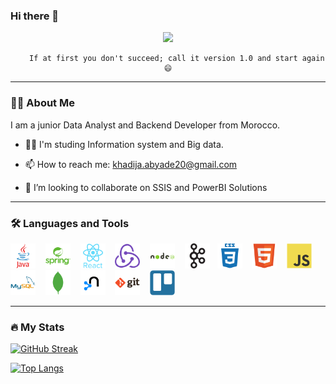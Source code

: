 ### Hi there 💜



<!-- 
**ABYADE-Khadija/ABYADE-Khadija** is a ✨ _special_ ✨ repository because its `README.md` (this file) appears on your GitHub profile.

Here are some ideas to get you started:

- 🔭 I’m currently working on ...
- 🌱 I’m currently studinh  ...
- 👯 I’m looking to collaborate on ...
- 🤔 I’m looking for help with ...
- 💬 Ask me about ...
- 📫 How to reach me:  khadija.abyade20@gmail.com
- 😄 Pronouns: ...

-->

<div id="header" align="center">
  <img src="https://media.giphy.com/media/vXZJBKjb0UtpFWzvpQ/giphy.gif" width="200"/>
  
        If at first you don't succeed; call it version 1.0 and start again 😄
</div>



---

### :raising_hand_woman: About Me 
I am a junior Data Analyst and Backend Developer from Morocco.

- 👨‍🎓 I'm studing Information system and Big data. 

- 📫 How to reach me:  khadija.abyade20@gmail.com 

- 👯 I’m looking to collaborate on SSIS and PowerBI Solutions

---

### :hammer_and_wrench: Languages and Tools 


<div>
  <img src="https://github.com/devicons/devicon/blob/master/icons/java/java-original-wordmark.svg" title="Java" alt="Java" width="40" height="40"/> &nbsp;&nbsp;
  <img src="https://github.com/devicons/devicon/blob/master/icons/spring/spring-original-wordmark.svg" title="Spring" alt="Spring" width="40" height="40"/> &nbsp;&nbsp;
  <img src="https://github.com/devicons/devicon/blob/master/icons/react/react-original-wordmark.svg" title="React" alt="React" width="40" height="40"/> &nbsp;&nbsp;
  <img src="https://github.com/devicons/devicon/blob/master/icons/redux/redux-original.svg" title="Redux" alt="Redux " width="40" height="40"/> &nbsp;&nbsp;
  <img src="https://github.com/devicons/devicon/blob/master/icons/nodejs/nodejs-original-wordmark.svg" title="NodeJS" alt="NodeJS" width="40" height="40"/> &nbsp;&nbsp;
  <img src="https://github.com/devicons/devicon/blob/master/icons/apachekafka/apachekafka-original.svg" title="Kafka" **alt="Kafka" width="40" height="40"/>&nbsp;&nbsp;
  <img src="https://github.com/devicons/devicon/blob/master/icons/css3/css3-plain-wordmark.svg"  title="CSS3" alt="CSS" width="40" height="40"/> &nbsp;&nbsp;
  <img src="https://github.com/devicons/devicon/blob/master/icons/html5/html5-original.svg" title="HTML5" alt="HTML" width="40" height="40"/> &nbsp;&nbsp;
  <img src="https://github.com/devicons/devicon/blob/master/icons/javascript/javascript-original.svg" title="JavaScript" alt="JavaScript" width="40" height="40"/> &nbsp;&nbsp;
  <img src="https://github.com/devicons/devicon/blob/master/icons/mysql/mysql-original-wordmark.svg" title="MySQL"  alt="MySQL" width="40" height="40"/> &nbsp;&nbsp;
  <img src="https://github.com/devicons/devicon/blob/master/icons/mongodb/mongodb-plain.svg" title="MongoDB" **alt="MongoDB" width="40" height="40"/> &nbsp;&nbsp;
  <img src="https://github.com/devicons/devicon/blob/master/icons/neo4j/neo4j-original.svg" title="Neo4j" **alt="Neo4j" width="40" height="40"/> &nbsp;&nbsp;
  <img src="https://github.com/devicons/devicon/blob/master/icons/git/git-original-wordmark.svg" title="Git" **alt="Git" width="40" height="40"/> &nbsp;&nbsp;
  <img src="https://github.com/devicons/devicon/blob/master/icons/trello/trello-plain.svg" title="Trello" **alt="Trello" width="40" height="40"/> &nbsp;&nbsp;
 
</div>


---

### :fire: My Stats 

[![GitHub Streak](http://github-readme-streak-stats.herokuapp.com?user=ABYADE-Khadija&count_private=true)](https://git.io/streak-stats)



[![Top Langs](https://github-readme-stats.vercel.app/api/top-langs/?username=ABYADE-Khadija&langs_count=8&count_private=true&theme=vision-friendly-light)](https://github.com/anuraghazra/github-readme-stats)



